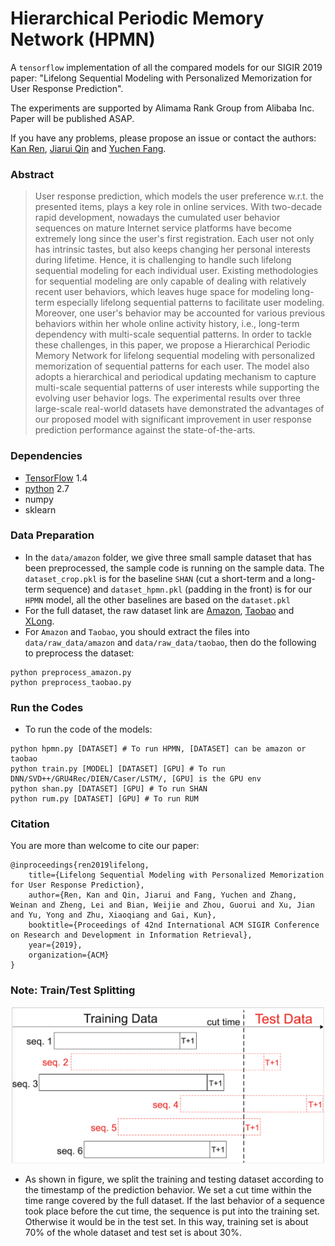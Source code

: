 # Hierarchical Periodic Memory Network (HPMN)

A `tensorflow` implementation of all the compared models for our SIGIR 2019 paper: "Lifelong Sequential Modeling with Personalized Memorization for User Response Prediction".

The experiments are supported by Alimama Rank Group from Alibaba Inc.
Paper will be published ASAP.

If you have any problems, please propose an issue or contact the authors: [Kan Ren](http://saying.ren/), [Jiarui Qin](http://apex.sjtu.edu.cn/members/qinjr) and [Yuchen Fang](http://apex.sjtu.edu.cn/members/arthur_fyc).


### Abstract
> User response prediction, which models the user preference w.r.t. the presented items, plays a key role in online services. With two-decade rapid development, nowadays the cumulated user behavior sequences on mature Internet service platforms have become extremely long since the user's first registration. Each user not only has intrinsic tastes, but also keeps changing her personal interests during lifetime. Hence, it is challenging to handle such lifelong sequential modeling for each individual user. Existing methodologies for sequential modeling are only capable of dealing with relatively recent user behaviors, which leaves huge space for modeling long-term especially lifelong sequential patterns to facilitate user modeling. Moreover, one user's behavior may be accounted for various previous behaviors within her whole online activity history, i.e., long-term dependency with multi-scale sequential patterns. In order to tackle these challenges, in this paper, we propose a Hierarchical Periodic Memory Network for lifelong sequential modeling with personalized memorization of sequential patterns for each user. The model also adopts a hierarchical and periodical updating mechanism to capture multi-scale sequential patterns of user interests while supporting the evolving user behavior logs. The experimental results over three large-scale real-world datasets have demonstrated the advantages of our proposed model with significant improvement in user response prediction performance against the state-of-the-arts.

### Dependencies
* [TensorFlow](https://www.tensorflow.org/) 1.4
* [python](https://www.python.org/) 2.7
* numpy
* sklearn

### Data Preparation
- In the `data/amazon` folder, we give three small sample dataset that has been preprocessed, the sample code is running on the sample data. The `dataset_crop.pkl` is for the baseline `SHAN` (cut a short-term and a long-term sequence) and `dataset_hpmn.pkl` (padding in the front) is for our `HPMN` model, all the other baselines are based on the `dataset.pkl`
- For the full dataset, the raw dataset link are [Amazon](http://snap.stanford.edu/data/amazon/productGraph/categoryFiles/reviews_Electronics_5.json.gz), [Taobao](https://tianchi.aliyun.com/dataset/dataDetail?dataId=649) and [XLong](https://tianchi.aliyun.com/dataset/dataDetail?dataId=22482).
- For `Amazon` and `Taobao`, you should extract the files into `data/raw_data/amazon` and `data/raw_data/taobao`, then do the following to preprocess the dataset:
```
python preprocess_amazon.py
python preprocess_taobao.py
```

### Run the Codes
- To run the code of the models:
```
python hpmn.py [DATASET] # To run HPMN, [DATASET] can be amazon or taobao
python train.py [MODEL] [DATASET] [GPU] # To run DNN/SVD++/GRU4Rec/DIEN/Caser/LSTM/, [GPU] is the GPU env 
python shan.py [DATASET] [GPU] # To run SHAN
python rum.py [DATASET] [GPU] # To run RUM
```

### Citation
You are more than welcome to cite our paper:
```
@inproceedings{ren2019lifelong,
	title={Lifelong Sequential Modeling with Personalized Memorization for User Response Prediction},
	author={Ren, Kan and Qin, Jiarui and Fang, Yuchen and Zhang, Weinan and Zheng, Lei and Bian, Weijie and Zhou, Guorui and Xu, Jian and Yu, Yong and Zhu, Xiaoqiang and Gai, Kun},
	booktitle={Proceedings of 42nd International ACM SIGIR Conference on Research and Development in Information Retrieval},
	year={2019},
	organization={ACM}
}
```

### Note: Train/Test Splitting
<div align=center><img src='./data-split-empty.png' width=500 height=250></div>

- As shown in figure, we split the training and testing dataset according to the timestamp of the prediction behavior.
We set a cut time within the time range covered by the full dataset.
If the last behavior of a sequence took place before the cut time, the sequence is put into the training set. Otherwise it would be in the test set. In this way, training set is about 70% of the whole dataset and test set is about 30%.
